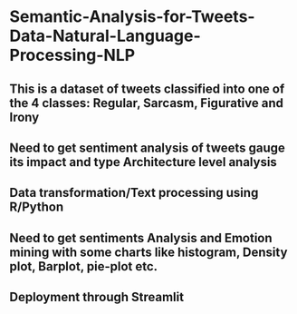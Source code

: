 # Semantic-Analysis-for-Tweets-Data-Natural-Language-Processing-NLP
## This is a dataset of tweets classified into one of the 4 classes: Regular, Sarcasm, Figurative and Irony

## Need to get sentiment analysis of tweets gauge its impact and type Architecture level analysis

## Data transformation/Text processing using R/Python

## Need to get sentiments Analysis and Emotion mining with some charts like histogram, Density plot, Barplot, pie-plot etc.

## Deployment through Streamlit
